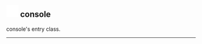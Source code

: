 ## <img src="../../.gitbook/assets/base.png" width="32" height="32" /> console
console's entry class.<br>


--------